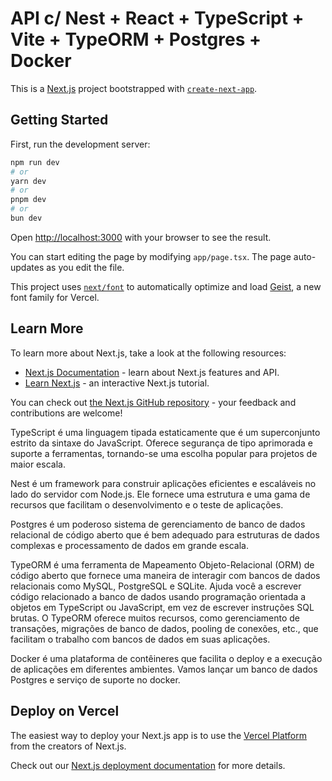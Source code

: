 # API c/ Nest + React + TypeScript + Vite + TypeORM + Postgres + Docker
This is a [Next.js](https://nextjs.org) project bootstrapped with [`create-next-app`](https://nextjs.org/docs/app/api-reference/cli/create-next-app).

## Getting Started

First, run the development server:

```bash
npm run dev
# or
yarn dev
# or
pnpm dev
# or
bun dev
```

Open [http://localhost:3000](http://localhost:3000) with your browser to see the result.

You can start editing the page by modifying `app/page.tsx`. The page auto-updates as you edit the file.

This project uses [`next/font`](https://nextjs.org/docs/app/building-your-application/optimizing/fonts) to automatically optimize and load [Geist](https://vercel.com/font), a new font family for Vercel.


## Learn More

To learn more about Next.js, take a look at the following resources:

- [Next.js Documentation](https://nextjs.org/docs) - learn about Next.js features and API.
- [Learn Next.js](https://nextjs.org/learn) - an interactive Next.js tutorial.

You can check out [the Next.js GitHub repository](https://github.com/vercel/next.js) - your feedback and contributions are welcome!

TypeScript é uma linguagem tipada estaticamente que é um superconjunto estrito da sintaxe do JavaScript. Oferece segurança de tipo aprimorada e suporte a ferramentas, tornando-se uma escolha popular para projetos de maior escala.

Nest é um framework para construir aplicações eficientes e escaláveis no lado do servidor com Node.js. Ele fornece uma estrutura e uma gama de recursos que facilitam o desenvolvimento e o teste de aplicações.

Postgres é um poderoso sistema de gerenciamento de banco de dados relacional de código aberto que é bem adequado para estruturas de dados complexas e processamento de dados em grande escala.

TypeORM é uma ferramenta de Mapeamento Objeto-Relacional (ORM) de código aberto que fornece uma maneira de interagir com bancos de dados relacionais como MySQL, PostgreSQL e SQLite. Ajuda você a escrever código relacionado a banco de dados usando programação orientada a objetos em TypeScript ou JavaScript, em vez de escrever instruções SQL brutas. O TypeORM oferece muitos recursos, como gerenciamento de transações, migrações de banco de dados, pooling de conexões, etc., que facilitam o trabalho com bancos de dados em suas aplicações.

Docker é uma plataforma de contêineres que facilita o deploy e a execução de aplicações em diferentes ambientes. Vamos lançar um banco de dados Postgres e serviço de suporte no docker.

## Deploy on Vercel

The easiest way to deploy your Next.js app is to use the [Vercel Platform](https://vercel.com/new?utm_medium=default-template&filter=next.js&utm_source=create-next-app&utm_campaign=create-next-app-readme) from the creators of Next.js.



Check out our [Next.js deployment documentation](https://nextjs.org/docs/app/building-your-application/deploying) for more details.
